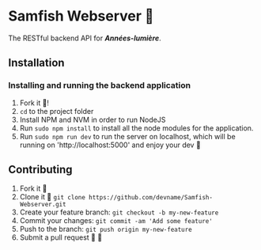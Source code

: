 # Samfish Webserver :tropical_fish:

The RESTful backend API for **_Années-lumière_**.

## Installation

### Installing and running the backend application
1. Fork it :fork_and_knife:!
2. `cd` to the project folder
3. Install NPM and NVM in order to run NodeJS
4. Run `sudo npm install` to install all the node modules for the application.
5. Run `sudo npm run dev` to run the server on localhost, which will be running on 'http://localhost:5000' and enjoy your dev :beer:

## Contributing

1. Fork it :fork_and_knife:
2. Clone it  :two_men_holding_hands: `git clone https://github.com/devname/Samfish-Webserver.git`
3. Create your feature branch: `git checkout -b my-new-feature`
4. Commit your changes: `git commit -am 'Add some feature'`
5. Push to the branch: `git push origin my-new-feature`
6. Submit a pull request :muscle: :100:

